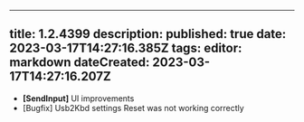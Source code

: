 
---
title: 1.2.4399
description: 
published: true
date: 2023-03-17T14:27:16.385Z
tags: 
editor: markdown
dateCreated: 2023-03-17T14:27:16.207Z
---		
		
- **[SendInput]** UI improvements
- [Bugfix] Usb2Kbd settings Reset was not working correctly